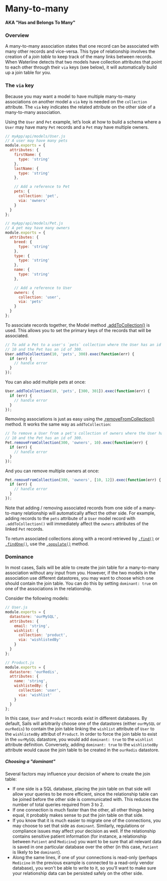 # Many-to-many

**AKA "Has and Belongs To Many"**

### Overview

A many-to-many association states that one record can be associated with many other records and vice-versa.  This type of relationship involves the creation of a _join table_ to keep track of the many links between records.  When Waterline detects that two models have collection attributes that point to each other through their `via` keys (see below), it will automatically build up a join table for you.

### The `via` key

Because you may want a model to have multiple many-to-many associations on another model a `via` key is needed on the `collection` attribute. The `via` key indicates the related attribute on the other side of a many-to-many association.

Using the `User` and `Pet` example, let&rsquo;s look at how to build a schema where a `User` may have many `Pet` records and a `Pet` may have multiple owners.

```javascript
// myApp/api/models/User.js
// A user may have many pets
module.exports = {
  attributes: {
    firstName: {
      type: 'string'
    },
    lastName: {
      type: 'string'
    },

    // Add a reference to Pet
    pets: {
      collection: 'pet',
      via: 'owners'
    }
  }
};
```
```javascript
// myApp/api/models/Pet.js
// A pet may have many owners
module.exports = {
  attributes: {
    breed: {
      type: 'string'
    },
    type: {
      type: 'string'
    },
    name: {
      type: 'string'
    },

    // Add a reference to User
    owners: {
      collection: 'user',
      via: 'pets'
    }
  }
};
```

To associate records together, the Model method [.addToCollection()](http://sailsjs.com/documentation/reference/waterline-orm/models/add-to-collection) is used. This allows you to set the primary keys of the records that will be associated.

```javascript
// To add a Pet to a user's `pets` collection where the User has an id of
// 10 and the Pet has an id of 300.
User.addToCollection(10, 'pets', 300).exec(function(err) {
  if (err) {
    // handle error
  }
});
```

You can also add multiple pets at once:

```javascript
User.addToCollection(10, 'pets', [300, 301]).exec(function(err) {
  if (err) {
    // handle error
  }
});
```

Removing associations is just as easy using the [.removeFromCollection()](http://sailsjs.com/documentation/reference/waterline-orm/models/remove-from-collection) method. It works the same way as  `addToCollection`:

```javascript
// To remove a User from a pet's collection of owners where the User has an id of
// 10 and the Pet has an id of 300.
Pet.removeFromCollection(300, 'owners', 10).exec(function(err) {
  if (err) {
    // handle error
  }
});
```

And you can remove multiple owners at once:

```javascript
Pet.removeFromCollection(300, 'owners', [10, 12]).exec(function(err) {
  if (err) {
    // handle error
  }
});
```

Note that adding / removing associated records from one side of a many-to-many relationship will automatically affect the other side.  For example, adding records to the `pets` attribute of a `User` model record with `.addToCollection()` will immediately affect the `owners` attributes of the linked `Pet` records.

To return associated collections along with a record retrieved by [`.find()`](http://sailsjs.com/documentation/reference/waterline-orm/models/find) or [`.findOne()`](http://sailsjs.com/documentation/reference/waterline-orm/models/find-one), use the [`.populate()`](http://sailsjs.com/documentation/reference/waterline-orm/query/populate) method.

### Dominance

In most cases, Sails will be able to create the join table for a many-to-many association without any input from you.  However, if the two models in the association use different datastores, you may want to choose which one should contain the join table.  You can do this by setting `dominant: true` on one of the associations in the relationship.

Consider the following models:


```javascript
// User.js
module.exports = {
  datastore: 'ourMySQL',
  attributes: {
    email: 'string',
    wishlist: {
      collection: 'product',
      via: 'wishlistedBy'
    }
  }
};
```


```javascript
// Product.js
module.exports = {
  datastore: 'ourRedis',
  attributes: {
    name: 'string',
    wishlistedBy: {
      collection: 'user',
      via: 'wishlist'
    }
  }
};
```

In this case, `User` and `Product` records exist in different databases.  By default, Sails will arbitrarily choose one of the datastores (either `ourMySQL` or `ourRedis`) to contain the join table linking the `wishlist` attribute of `User` to the `wishlistedBy` attribut of `Product`.  In order to force the join table to exist in the `ourMySQL` datastore, you would add `dominant: true` to the `wishlist` attribute definition.  Conversely, adding `dominant: true` to the `wishlistedBy` attribute would cause the join table to be created in the `ourRedis` datastore.


##### Choosing a "dominant"

Several factors may influence your decision of where to create the join table:

+ If one side is a SQL database, placing the join table on that side will allow your queries to be more efficient, since the relationship table can be joined before the other side is communicated with.  This reduces the number of total queries required from 3 to 2.
+ If one connection is much faster than the other, all other things being equal, it probably makes sense to put the join table on that side.
+ If you know that it is much easier to migrate one of the connections, you may choose to set that side as `dominant`.  Similarly, regulations or compliance issues may affect your decision as well.  If the relationship contains sensitive patient information (for instance, a relationship between `Patient` and `Medicine`) you want to be sure that all relevant data is saved in one particular database over the other (in this case, `Patient` is likely to be `dominant`).
+ Along the same lines, if one of your connections is read-only (perhaps `Medicine` in the previous example is connected to a read-only vendor database), you won't be able to write to it, so you'll want to make sure your relationship data can be persisted safely on the other side.

<docmeta name="displayName" value="Many-to-many">

